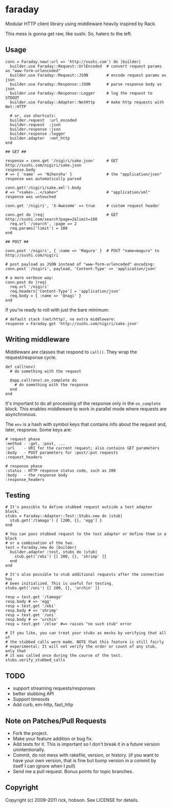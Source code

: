 # faraday

Modular HTTP client library using middleware heavily inspired by Rack.

This mess is gonna get raw, like sushi. So, haters to the left.

## Usage

    conn = Faraday.new(:url => 'http://sushi.com') do |builder|
      builder.use Faraday::Request::UrlEncoded  # convert request params as "www-form-urlencoded"
      builder.use Faraday::Request::JSON        # encode request params as json
      builder.use Faraday::Response::JSON       # parse response body as json
      builder.use Faraday::Response::Logger     # log the request to STDOUT
      builder.use Faraday::Adapter::NetHttp     # make http requests with Net::HTTP

      # or, use shortcuts:
      builder.request  :url_encoded
      builder.request  :json
      builder.response :json
      builder.response :logger
      builder.adapter  :net_http
    end
    
    ## GET ##

    response = conn.get '/nigiri/sake.json'     # GET http://sushi.com/nigiri/sake.json
    response.body
    # => { 'name' => 'Nihonshu' }               # the "application/json" response was automatically parsed
    
    conn.get('/nigiri/sake.xml').body
    # => "<sake>...</sake>"                     # "application/xml" response was untouched

    conn.get '/nigiri', 'X-Awesome' => true     # custom request header
    
    conn.get do |req|                           # GET http://sushi.com/search?page=2&limit=100
      req.url '/search', :page => 2
      req.params['limit'] = 100
    end
    
    ## POST ##
    
    conn.post '/nigiri', { :name => 'Maguro' }  # POST "name=maguro" to http://sushi.com/nigiri
    
    # post payload as JSON instead of "www-form-urlencoded" encoding:
    conn.post '/nigiri', payload, 'Content-Type' => 'application/json'

    # a more verbose way:
    conn.post do |req|
      req.url '/nigiri'
      req.headers['Content-Type'] = 'application/json'
      req.body = { :name => 'Unagi' }
    end

If you're ready to roll with just the bare minimum:

    # default stack (net/http), no extra middleware:
    response = Faraday.get 'http://sushi.com/nigiri/sake.json'

## Writing middleware

Middleware are classes that respond to `call()`. They wrap the request/response cycle.

    def call(env)
      # do something with the request
      
      @app.call(env).on_complete do
        # do something with the response
      end
    end

It's important to do all processing of the response only in the `on_complete` block. This enables middleware to work in parallel mode where requests are asynchronous.

The `env` is a hash with symbol keys that contains info about the request and, later, response. Some keys are:

    # request phase
    :method - :get, :post, ...
    :url    - URI for the current request; also contains GET parameters
    :body   - POST parameters for :post/:put requests
    :request_headers

    # response phase
    :status - HTTP response status code, such as 200
    :body   - the response body
    :response_headers

## Testing

    # It's possible to define stubbed request outside a test adapter block.
    stubs = Faraday::Adapter::Test::Stubs.new do |stub|
      stub.get('/tamago') { [200, {}, 'egg'] }
    end

    # You can pass stubbed request to the test adapter or define them in a block
    # or a combination of the two.
    test = Faraday.new do |builder|
      builder.adapter :test, stubs do |stub|
        stub.get('/ebi') {[ 200, {}, 'shrimp' ]}
      end
    end

    # It's also possible to stub additional requests after the connection has
    # been initialized. This is useful for testing.
    stubs.get('/uni') {[ 200, {}, 'urchin' ]}

    resp = test.get '/tamago'
    resp.body # => 'egg'
    resp = test.get '/ebi'
    resp.body # => 'shrimp'
    resp = test.get '/uni'
    resp.body # => 'urchin'
    resp = test.get '/else' #=> raises "no such stub" error

    # If you like, you can treat your stubs as mocks by verifying that all of 
    # the stubbed calls were made. NOTE that this feature is still fairly
    # experimental: It will not verify the order or count of any stub, only that
    # it was called once during the course of the test.
    stubs.verify_stubbed_calls

## TODO

* support streaming requests/responses
* better stubbing API
* Support timeouts
* Add curb, em-http, fast_http

## Note on Patches/Pull Requests

* Fork the project.
* Make your feature addition or bug fix.
* Add tests for it. This is important so I don't break it in a
  future version unintentionally.
* Commit, do not mess with rakefile, version, or history.
  (if you want to have your own version, that is fine but bump version in a commit by itself I can ignore when I pull)
* Send me a pull request. Bonus points for topic branches.

## Copyright

Copyright (c) 2009-2011 rick, hobson. See LICENSE for details.
